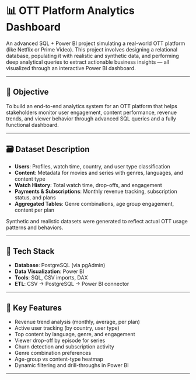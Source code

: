 # 📊 OTT Platform Analytics Dashboard

An advanced SQL + Power BI project simulating a real-world OTT platform (like Netflix or Prime Video). This project involves designing a relational database, populating it with realistic and synthetic data, and performing deep analytical queries to extract actionable business insights — all visualized through an interactive Power BI dashboard.

---

## 🎯 Objective

To build an end-to-end analytics system for an OTT platform that helps stakeholders monitor user engagement, content performance, revenue trends, and viewer behavior through advanced SQL queries and a fully functional dashboard.

---

## 🗃️ Dataset Description

- **Users**: Profiles, watch time, country, and user type classification  
- **Content**: Metadata for movies and series with genres, languages, and content type  
- **Watch History**: Total watch time, drop-offs, and engagement  
- **Payments & Subscriptions**: Monthly revenue tracking, subscription status, and plans  
- **Aggregated Tables**: Genre combinations, age group engagement, content per plan

Synthetic and realistic datasets were generated to reflect actual OTT usage patterns and behaviors.

---

## 🧰 Tech Stack

- **Database**: PostgreSQL (via pgAdmin)  
- **Data Visualization**: Power BI  
- **Tools**: SQL, CSV imports, DAX  
- **ETL**: CSV → PostgreSQL → Power BI connector  

---

## 📌 Key Features

-  Revenue trend analysis (monthly, average, per plan)
-  Active user tracking (by country, user type)
-  Top content by language, genre, and engagement
-  Viewer drop-off by episode for series
-  Churn detection and subscription activity
-  Genre combination preferences
-  Age-group vs content-type heatmap
-  Dynamic filtering and drill-throughs in Power BI

---

